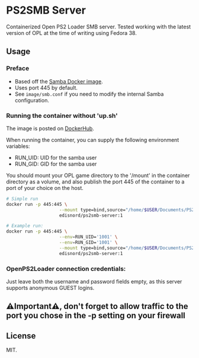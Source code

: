 # PS2SMB Server

Containerized Open PS2 Loader SMB server.
Tested working with the latest version of OPL at the time of writing using Fedora 38.

## Usage

### Preface

- Based off the [Samba Docker image](https://hub.docker.com/r/dperson/samba).
- Uses port 445 by default.
- See `image/smb.conf` if you need to modify the internal Samba configuration.

### Running the container without 'up.sh'

The image is posted on [DockerHub](https://hub.docker.com/r/edisnord/ps2smb-server).

When running the container, you can supply the following environment variables:
- RUN_UID: UID for the samba user
- RUN_GID: GID for the samba user

You should mount your OPL game directory to the
'/mount' in the container directory as a volume, and also publish the port 445 of the container to a port of your choice on the host.

```bash
# Simple run
docker run -p 445:445 \
                    --mount type=bind,source="/home/$USER/Documents/PS2SMB",target="/mount" -d \
                    edisnord/ps2smb-server:1

# Example run:
docker run -p 445:445 \
                    --env=RUN_UID='1001' \
                    --env=RUN_GID='1001' \
                    --mount type=bind,source="/home/$USER/Documents/PS2SMB",target="/mount" -d \
                    edisnord/ps2smb-server:1
```

### OpenPS2Loader connection credentials:

Just leave both the username and password fields empty, as this server supports anonymous GUEST logins.

## ⚠️Important⚠️, don't forget to allow traffic to the port you chose in the -p setting on your firewall

## License

MIT.
